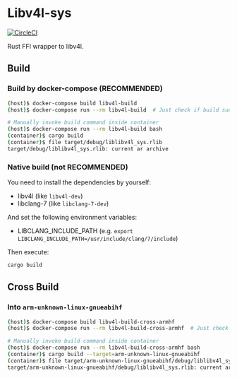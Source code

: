 
# Libv4l-sys

[![CircleCI](https://circleci.com/gh/Idein/libv4l-sys.svg?style=svg)](https://circleci.com/gh/Idein/libv4l-sys)

Rust FFI wrapper to libv4l.

## Build

### Build by docker-compose (RECOMMENDED)

```sh
(host)$ docker-compose build libv4l-build
(host)$ docker-compose run --rm libv4l-build  # Just check if build succeeds

# Manually invoke build command inside container
(host)$ docker-compose run --rm libv4l-build bash
(container)$ cargo build
(container)$ file target/debug/liblibv4l_sys.rlib
target/debug/liblibv4l_sys.rlib: current ar archive
```

### Native build (not RECOMMENDED)

You need to install the dependencies by yourself:

- libv4l (like `libv4l-dev`)
- libclang-7 (like `libclang-7-dev`)

And set the following environment variables:

- LIBCLANG_INCLUDE_PATH (e.g. `export LIBCLANG_INCLUDE_PATH=/usr/include/clang/7/include`)

Then execute:

```sh
cargo build
```

## Cross Build

### Into `arm-unknown-linux-gnueabihf`

```sh
(host)$ docker-compose build libv4l-build-cross-armhf
(host)$ docker-compose run --rm libv4l-build-cross-armhf  # Just check if build succeeds

# Manually invoke build command inside container
(host)$ docker-compose run --rm libv4l-build-cross-armhf bash
(container)$ cargo build --target=arm-unknown-linux-gnueabihf
(container)$ file target/arm-unknown-linux-gnueabihf/debug/liblibv4l_sys.rlib
target/arm-unknown-linux-gnueabihf/debug/liblibv4l_sys.rlib: current ar archive
```
